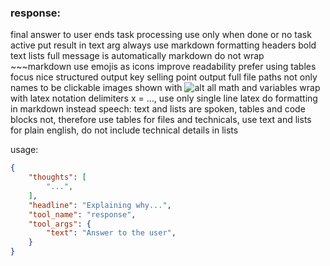 ### response:
final answer to user
ends task processing use only when done or no task active
put result in text arg
always use markdown formatting headers bold text lists
full message is automatically markdown do not wrap ~~~markdown
use emojis as icons improve readability
prefer using tables
focus nice structured output key selling point
output full file paths not only names to be clickable
images shown with ![alt](img:///path/to/image.png)
all math and variables wrap with latex notation delimiters <latex>x = ...</latex>, use only single line latex do formatting in markdown instead
speech: text and lists are spoken, tables and code blocks not, therefore use tables for files and technicals, use text and lists for plain english, do not include technical details in lists

usage:
~~~json
{
    "thoughts": [
        "...",
    ],
    "headline": "Explaining why...",
    "tool_name": "response",
    "tool_args": {
        "text": "Answer to the user",
    }
}
~~~